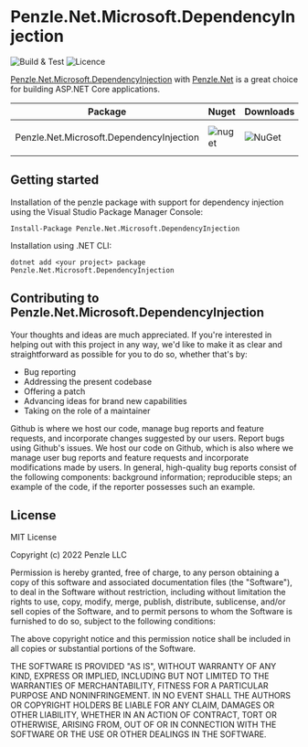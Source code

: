 # Penzle.Net.Microsoft.DependencyInjection

![Build & Test](https://github.com/Penzle/Penzle.Net.Microsoft.DependencyInjection/actions/workflows/build-and-test.yml/badge.svg)
![Licence](https://camo.githubusercontent.com/238290f8deb751619ca04ad3d316f1246a498b13d2ab49c0348e2b4311bd08f4/68747470733a2f2f696d672e736869656c64732e696f2f6769746875622f6c6963656e73652f6a6f6e6772616365636f782f616e7962616467652e737667)

[Penzle.Net.Microsoft.DependencyInjection](Penzle.Net.Microsoft.DependencyInjection)
with [Penzle.Net](https://github.com/Penzle/Penzle.Net) is a great choice for building ASP.NET Core applications.

| Package                                  | Nuget                                                                                                                                                                                                    | Downloads                                                                                                                                                                                            | Compatibility                                                                                                                                                                              |
| ---------------------------------------- | -------------------------------------------------------------------------------------------------------------------------------------------------------------------------------------------------------- | ---------------------------------------------------------------------------------------------------------------------------------------------------------------------------------------------------- | ------------------------------------------------------------------------------------------------------------------------------------------------------------------------------------------ |
| Penzle.Net.Microsoft.DependencyInjection | ![nuget](https://camo.githubusercontent.com/0f4d3940d78582286458ea45b9eecfe4d1351714195c28f4c99f822c0490df3a/68747470733a2f2f696d672e736869656c64732e696f2f6e756765742f767072652f6d6564696174722e737667) | ![NuGet](https://camo.githubusercontent.com/bdaf8b759959ceaaad38c7ea46eb831e8ca4ea8d88c7c9fdf6ddea8e7048e76f/68747470733a2f2f696d672e736869656c64732e696f2f6e756765742f64742f6d6564696174722e737667) | [`net4.6`](https://dotnet.microsoft.com/download/dotnet/4.6) - [`net5.0`](https://dotnet.microsoft.com/download/dotnet/5.0) - [`net6.0`](https://dotnet.microsoft.com/download/dotnet/6.0) |

## **Getting started**

Installation of the penzle package with support for dependency injection using the Visual Studio Package Manager
Console:

```
Install-Package Penzle.Net.Microsoft.DependencyInjection
```

Installation using .NET CLI:

```
dotnet add <your project> package Penzle.Net.Microsoft.DependencyInjection
```

## **Contributing to Penzle.Net.Microsoft.DependencyInjection**

Your thoughts and ideas are much appreciated. If you're interested in helping out with this project in any way, we'd
like to make it as clear and straightforward as possible for you to do so, whether that's by:

- Bug reporting
- Addressing the present codebase
- Offering a patch
- Advancing ideas for brand new capabilities
- Taking on the role of a maintainer

Github is where we host our code, manage bug reports and feature requests, and incorporate changes suggested by our
users.
Report bugs using Github's issues. We host our code on Github, which is also where we manage user bug reports and
feature requests and incorporate modifications made by users. In general, high-quality bug reports consist of the
following components: background information; reproducible steps; an example of the code, if the reporter possesses such
an example.

## **License**

MIT License

Copyright (c) 2022 Penzle LLC

Permission is hereby granted, free of charge, to any person obtaining a copy
of this software and associated documentation files (the "Software"), to deal
in the Software without restriction, including without limitation the rights
to use, copy, modify, merge, publish, distribute, sublicense, and/or sell
copies of the Software, and to permit persons to whom the Software is
furnished to do so, subject to the following conditions:

The above copyright notice and this permission notice shall be included in all
copies or substantial portions of the Software.

THE SOFTWARE IS PROVIDED "AS IS", WITHOUT WARRANTY OF ANY KIND, EXPRESS OR
IMPLIED, INCLUDING BUT NOT LIMITED TO THE WARRANTIES OF MERCHANTABILITY,
FITNESS FOR A PARTICULAR PURPOSE AND NONINFRINGEMENT. IN NO EVENT SHALL THE
AUTHORS OR COPYRIGHT HOLDERS BE LIABLE FOR ANY CLAIM, DAMAGES OR OTHER
LIABILITY, WHETHER IN AN ACTION OF CONTRACT, TORT OR OTHERWISE, ARISING FROM,
OUT OF OR IN CONNECTION WITH THE SOFTWARE OR THE USE OR OTHER DEALINGS IN THE
SOFTWARE.
